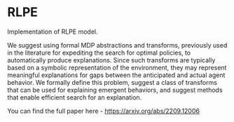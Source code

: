 # RLPE
Implementation of RLPE model. 

We suggest using formal MDP abstractions and transforms, previously used in the literature for expediting the search for optimal policies, to automatically produce explanations. Since such transforms are typically based on a symbolic representation of the environment, they may represent meaningful explanations for gaps between the anticipated and actual agent behavior. We formally define this problem, suggest a class of transforms that can be used for explaining emergent behaviors, and suggest methods that enable efficient search for an explanation.

You can find the full paper here - https://arxiv.org/abs/2209.12006
